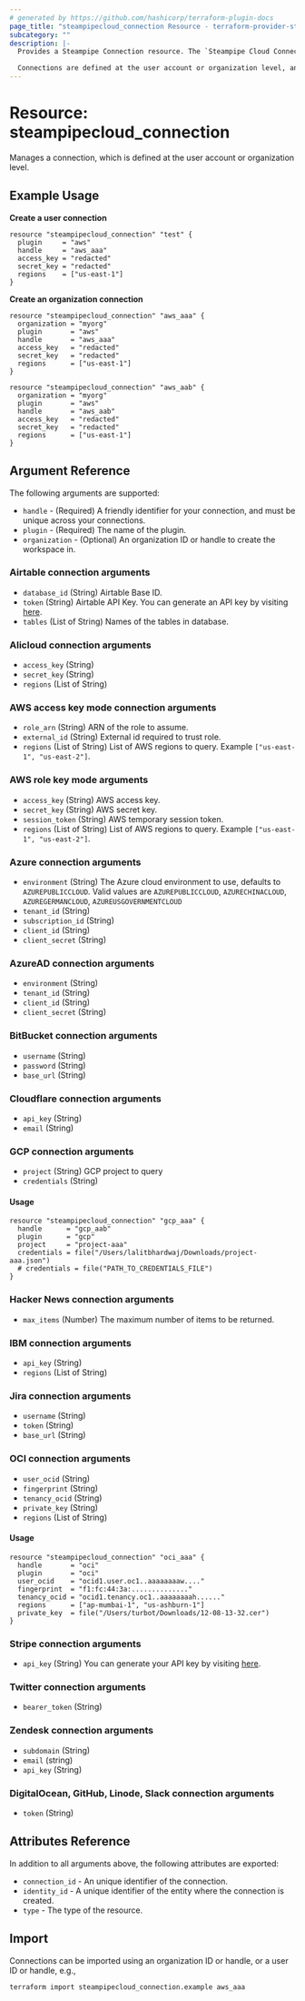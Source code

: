 ```yaml
---
# generated by https://github.com/hashicorp/terraform-plugin-docs
page_title: "steampipecloud_connection Resource - terraform-provider-steampipecloud"
subcategory: ""
description: |-
  Provides a Steampipe Connection resource. The `Steampipe Cloud Connection` represents a set of tables for a single data source. Each connection is represented as a distinct Postgres schema. In order to query data, you'll need at least one connection.

  Connections are defined at the user account or organization level, and they can be shared by multiple workspaces within the account or organization.
---
```


# Resource: steampipecloud_connection

Manages a connection, which is defined at the user account or organization level.

## Example Usage

**Create a user connection**

```hcl
resource "steampipecloud_connection" "test" {
  plugin     = "aws"
  handle     = "aws_aaa"
  access_key = "redacted"
  secret_key = "redacted"
  regions    = ["us-east-1"]
}
```

**Create an organization connection**

```hcl
resource "steampipecloud_connection" "aws_aaa" {
  organization = "myorg"
  plugin       = "aws"
  handle       = "aws_aaa"
  access_key   = "redacted"
  secret_key   = "redacted"
  regions      = ["us-east-1"]
}

resource "steampipecloud_connection" "aws_aab" {
  organization = "myorg"
  plugin       = "aws"
  handle       = "aws_aab"
  access_key   = "redacted"
  secret_key   = "redacted"
  regions      = ["us-east-1"]
}
```

## Argument Reference

The following arguments are supported:

- `handle` - (Required) A friendly identifier for your connection, and must be unique across your connections.
- `plugin` - (Required) The name of the plugin.
- `organization` - (Optional) An organization ID or handle to create the workspace in.

### Airtable connection arguments

- `database_id` (String) Airtable Base ID.
- `token` (String) Airtable API Key. You can generate an API key by visiting [here](https://support.airtable.com/hc/en-us/articles/360056249614-Creating-a-read-only-API-key).
- `tables` (List of String) Names of the tables in database.

### Alicloud connection arguments

- `access_key` (String)
- `secret_key` (String)
- `regions` (List of String)

### AWS access key mode connection arguments

- `role_arn` (String) ARN of the role to assume.
- `external_id` (String) External id required to trust role.
- `regions` (List of String) List of AWS regions to query. Example `["us-east-1", "us-east-2"]`.

### AWS role key mode arguments

- `access_key` (String) AWS access key.
- `secret_key` (String) AWS secret key.
- `session_token` (String) AWS temporary session token.
- `regions` (List of String) List of AWS regions to query. Example `["us-east-1", "us-east-2"]`.

### Azure connection arguments

- `environment` (String) The Azure cloud environment to use, defaults to `AZUREPUBLICCLOUD`. Valid values are `AZUREPUBLICCLOUD`, `AZURECHINACLOUD`, `AZUREGERMANCLOUD`, `AZUREUSGOVERNMENTCLOUD`
- `tenant_id` (String)
- `subscription_id` (String)
- `client_id` (String)
- `client_secret` (String)

### AzureAD connection arguments

- `environment` (String)
- `tenant_id` (String)
- `client_id` (String)
- `client_secret` (String)

### BitBucket connection arguments

- `username` (String)
- `password` (String)
- `base_url` (String)

### Cloudflare connection arguments

- `api_key` (String)
- `email` (String)

### GCP connection arguments

- `project` (String) GCP project to query
- `credentials` (String)

#### Usage

```hcl
resource "steampipecloud_connection" "gcp_aaa" {
  handle      = "gcp_aab"
  plugin      = "gcp"
  project     = "project-aaa"
  credentials = file("/Users/lalitbhardwaj/Downloads/project-aaa.json")
  # credentials = file("PATH_TO_CREDENTIALS_FILE")
}
```

### Hacker News connection arguments

- `max_items` (Number) The maximum number of items to be returned.

### IBM connection arguments

- `api_key` (String)
- `regions` (List of String)

### Jira connection arguments

- `username` (String)
- `token` (String)
- `base_url` (String)

### OCI connection arguments

- `user_ocid` (String)
- `fingerprint` (String)
- `tenancy_ocid` (String)
- `private_key` (String)
- `regions` (List of String)

#### Usage

```hcl
resource "steampipecloud_connection" "oci_aaa" {
  handle       = "oci"
  plugin       = "oci"
  user_ocid    = "ocid1.user.oc1..aaaaaaaaw...."
  fingerprint  = "f1:fc:44:3a:.............."
  tenancy_ocid = "ocid1.tenancy.oc1..aaaaaaaah......"
  regions      = ["ap-mumbai-1", "us-ashburn-1"]
  private_key  = file("/Users/turbot/Downloads/12-08-13-32.cer")
}
```

### Stripe connection arguments

- `api_key` (String) You can generate your API key by visiting [here](https://stripe.com/docs/keys).

### Twitter connection arguments

- `bearer_token` (String)

### Zendesk connection arguments

- `subdomain` (String)
- `email` (string)
- `api_key` (String)

### DigitalOcean, GitHub, Linode, Slack connection arguments

- `token` (String)

## Attributes Reference

In addition to all arguments above, the following attributes are exported:

- `connection_id` - An unique identifier of the connection.
- `identity_id` - A unique identifier of the entity where the connection is created.
- `type` - The type of the resource.

## Import

Connections can be imported using an organization ID or handle, or a user ID or handle, e.g.,

```sh
terraform import steampipecloud_connection.example aws_aaa
```
